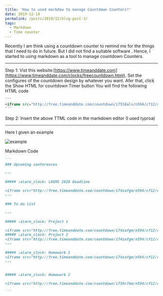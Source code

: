 ```yaml
---
title: 'How to used markdow to manage Countdown Counters?'
date: 2019-12-14
permalink: /posts/2019/12/blog-post-3/
tags:
  - Markdown
  - Time counter  
---
```


Recently I am think using a countdown counter to remind me for the things that I need to do in future. But I did not find a suitable software . Hence, I started to using markdown as a tool to manage  countdown Counters.

---
Step 1: Vist this website:[https://www.timeanddate.com](https://www.timeanddate.com/clocks/freecountdown.html).
Set the configures of the countdown design by whatever you want.
Afer that, click the Show HTML for countdown Timer button
You will find the following HTML code
~~~html
``` 
<iframe src="http://free.timeanddate.com/countdown/i7558alx/n594/cf12/cm0/cu4/ct0/cs0/ca0/cr0/ss0/cac000/cpc000/pcfff/tcfff/fs100/szw320/szh135/tatTime%20left%20to%20Event%20in/tac000/tptTime%20since%20Event%20started%20in/tpc000/mac000/mpc000/iso2020-02-06T00:00:00" allowTransparency="true" frameborder="0" width="181" height="69"></iframe>
``` 
~~~
Step 2: Insert the above TTML code in the markdown editor (I used typroa)

---
Here I given an example 

![example](https://ieyjzhou.github.io/images/TimecounterMarkdown.gif)

Markdown Code

~~~markdown
``` 
### Upcoming conferences 

---

##### :alarm_clock: LOGMS 2020 Deadline 

<iframe src="http://free.timeanddate.com/countdown/i74zafgm/n594/cf12/cm0/cu4/ct0/cs0/ca0/co0/cr0/ss0/cac0f0/cpc000/pcfff/tcfbd9e8/fs200/szw448/szh189/iso2020-02-20T00:00:00/bo2" allowTransparency="true" frameborder="0" width="312" height="83"></iframe>
---

### To do list

---

##### :alarm_clock: Project 1

<iframe src="http://free.timeanddate.com/countdown/i74zafgm/n594/cf12/cm0/cu4/ct0/cs0/ca0/co0/cr0/ss0/cacf00/cpc000/pcfff/tcfbd9e8/fs200/szw448/szh189/iso2019-11-01T00:00:00/bo2" allowTransparency="true" frameborder="0" width="312" height="83"></iframe>
##### :alarm_clock: Project 2
<iframe src="http://free.timeanddate.com/countdown/i74zafgm/n594/cf12/cm0/cu4/ct0/cs0/ca0/co0/cr0/ss0/cacf0f/cpcf09/pcfff/tcfbd9e8/fs200/szw448/szh189/iso2020-01-26T00:00:00/bo2" allowTransparency="true" frameborder="0" width="309" height="83"></iframe>
---

##### :alarm_clock: Homework 1
<iframe src="http://free.timeanddate.com/countdown/i74zafgm/n594/cf12/cm0/cu4/ct0/cs0/ca0/co0/cr0/ss0/cac090/cpc090/pcfff/tcfbd9e8/fs200/szw448/szh189/iso2020-04-10T00:00:00/bo2" allowTransparency="true" frameborder="0" width="312" height="83"></iframe>
---


##### :alarm_clock: Homework 2

<iframe src="http://free.timeanddate.com/countdown/i750r7bm/n594/cf12/cm0/cu4/ct0/cs0/ca0/co0/cr0/ss0/cac909/cpc909/pcfff/tcfff/fs200/szw448/szh189/iso2020-03-16T00:00:00/bo2" allowTransparency="true" frameborder="0" width="312" height="83"></iframe>

``` 
~~~
